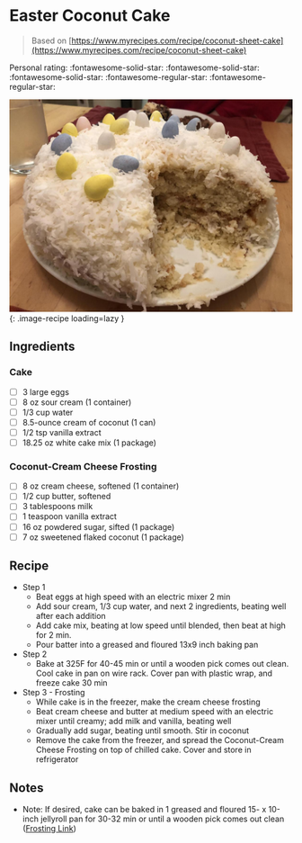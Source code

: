 # Easter Coconut Cake

> Based on [https://www.myrecipes.com/recipe/coconut-sheet-cake](https://www.myrecipes.com/recipe/coconut-sheet-cake)

<!-- {cts} rating=3; (User can specify rating on scale of 1-5) -->

Personal rating: :fontawesome-solid-star: :fontawesome-solid-star: :fontawesome-solid-star: :fontawesome-regular-star: :fontawesome-regular-star:

<!-- {cte} -->

<!-- {cts} name_image=easter_coconut_cake.jpeg; (User can specify image name) -->

![easter_coconut_cake.jpeg](./easter_coconut_cake.jpeg){: .image-recipe loading=lazy }

<!-- {cte} -->

## Ingredients

### Cake

- [ ] 3 large eggs
- [ ] 8 oz sour cream (1 container)
- [ ] 1/3 cup water
- [ ] 8.5-ounce cream of coconut (1 can)
- [ ] 1/2 tsp vanilla extract
- [ ] 18.25 oz white cake mix (1 package)

### Coconut-Cream Cheese Frosting

- [ ] 8 oz cream cheese, softened (1 container)
- [ ] 1/2 cup butter, softened
- [ ] 3 tablespoons milk
- [ ] 1 teaspoon vanilla extract
- [ ] 16 oz powdered sugar, sifted (1 package)
- [ ] 7 oz sweetened flaked coconut (1 package)

## Recipe

- Step 1
    - Beat eggs at high speed with an electric mixer 2 min
    - Add sour cream, 1/3 cup water, and next 2 ingredients, beating well after each addition
    - Add cake mix, beating at low speed until blended, then beat at high for 2 min.
    - Pour batter into a greased and floured 13x9 inch baking pan
- Step 2
    - Bake at 325F for 40-45 min or until a wooden pick comes out clean. Cool cake in pan on wire rack. Cover pan with plastic wrap, and freeze cake 30 min
- Step 3 - Frosting
    - While cake is in the freezer, make the cream cheese frosting
    - Beat cream cheese and butter at medium speed with an electric mixer until creamy; add milk and vanilla, beating well
    - Gradually add sugar, beating until smooth. Stir in coconut
    - Remove the cake from the freezer, and spread the Coconut-Cream Cheese Frosting on top of chilled cake. Cover and store in refrigerator

## Notes

- Note: If desired, cake can be baked in 1 greased and floured 15- x 10-inch jellyroll pan for 30-32 min or until a wooden pick comes out clean ([Frosting Link](https://www.myrecipes.com/recipe/coconut-cream-cheese-frosting-4))

